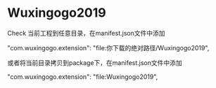 # Wuxingogo2019


Check 当前工程到任意目录，在manifest.json文件中添加

"com.wuxingogo.extension": "file:你下载的绝对路径/Wuxingogo2019",

或者将当前目录拷贝到package下，在manifest.json文件中添加

"com.wuxingogo.extension": "file:Wuxingogo2019",


